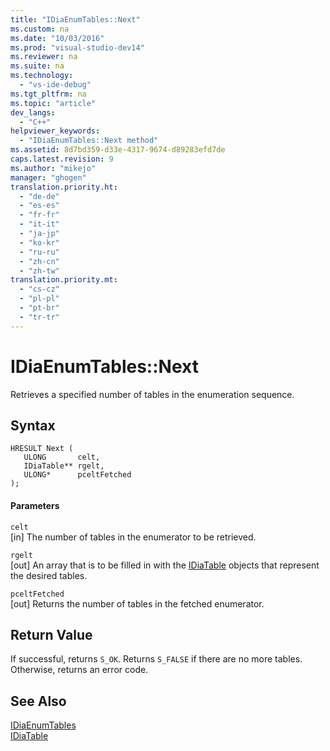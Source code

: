 ```yaml
---
title: "IDiaEnumTables::Next"
ms.custom: na
ms.date: "10/03/2016"
ms.prod: "visual-studio-dev14"
ms.reviewer: na
ms.suite: na
ms.technology: 
  - "vs-ide-debug"
ms.tgt_pltfrm: na
ms.topic: "article"
dev_langs: 
  - "C++"
helpviewer_keywords: 
  - "IDiaEnumTables::Next method"
ms.assetid: 8d7bd359-d33e-4317-9674-d89283efd7de
caps.latest.revision: 9
ms.author: "mikejo"
manager: "ghogen"
translation.priority.ht: 
  - "de-de"
  - "es-es"
  - "fr-fr"
  - "it-it"
  - "ja-jp"
  - "ko-kr"
  - "ru-ru"
  - "zh-cn"
  - "zh-tw"
translation.priority.mt: 
  - "cs-cz"
  - "pl-pl"
  - "pt-br"
  - "tr-tr"
---
```

# IDiaEnumTables::Next
Retrieves a specified number of tables in the enumeration sequence.  
  
## Syntax  
  
```cpp#  
HRESULT Next (   
   ULONG       celt,  
   IDiaTable** rgelt,  
   ULONG*      pceltFetched  
);  
```  
  
#### Parameters  
 `celt`  
 [in] The number of tables in the enumerator to be retrieved.  
  
 `rgelt`  
 [out] An array that is to be filled in with the [IDiaTable](../VS_debugger/idiatable.md) objects that represent the desired tables.  
  
 `pceltFetched`  
 [out] Returns the number of tables in the fetched enumerator.  
  
## Return Value  
 If successful, returns `S_OK`. Returns `S_FALSE` if there are no more tables. Otherwise, returns an error code.  
  
## See Also  
 [IDiaEnumTables](../VS_debugger/idiaenumtables.md)   
 [IDiaTable](../VS_debugger/idiatable.md)